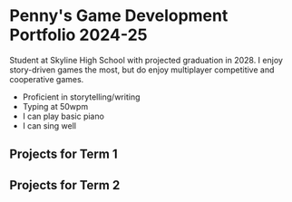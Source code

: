 # Penny's Game Development Portfolio 2024-25
Student at Skyline High School with projected graduation in 2028. I enjoy story-driven games the most, but do enjoy multiplayer competitive and cooperative games.
* Proficient in storytelling/writing
* Typing at 50wpm
* I can play basic piano
* I can sing well

## Projects for Term 1

## Projects for Term 2
